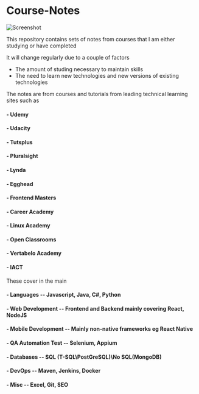 # Course-Notes
![Screenshot](https://i.imgur.com/YCLAYAv.jpg)

This repository contains sets of notes from courses that I am either studying or have completed

It will change regularly due to a couple of factors
  - The amount of studing necessary to maintain skills
  - The need to learn new technologies and new versions of existing technologies
  
The notes are from courses and tutorials from leading technical learning sites such as

  #### - Udemy
  #### - Udacity
  #### - Tutsplus
  #### - Pluralsight
  #### - Lynda
  #### - Egghead
  #### - Frontend Masters
  #### - Career Academy
  #### - Linux Academy
  #### - Open Classrooms
  #### - Vertabelo Academy
  #### - IACT


These cover in the main
  #### - Languages -- Javascript, Java, C#, Python
  #### - Web Development -- Frontend and Backend mainly covering React, NodeJS 
  #### - Mobile Development -- Mainly non-native frameworks eg React Native
  #### - QA Automation Test -- Selenium, Appium
  #### - Databases -- SQL (T-SQL\PostGreSQL)\No SQL(MongoDB)
  #### - DevOps -- Maven, Jenkins, Docker
  #### - Misc -- Excel, Git, SEO
